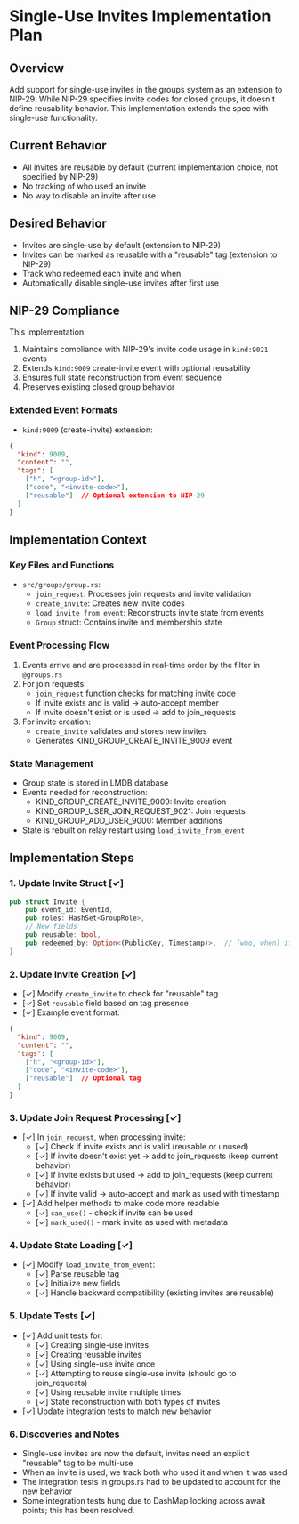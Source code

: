# Single-Use Invites Implementation Plan

## Overview
Add support for single-use invites in the groups system as an extension to NIP-29. While NIP-29 specifies invite codes for closed groups, it doesn't define reusability behavior. This implementation extends the spec with single-use functionality.

## Current Behavior
- All invites are reusable by default (current implementation choice, not specified by NIP-29)
- No tracking of who used an invite
- No way to disable an invite after use

## Desired Behavior
- Invites are single-use by default (extension to NIP-29)
- Invites can be marked as reusable with a "reusable" tag (extension to NIP-29)
- Track who redeemed each invite and when
- Automatically disable single-use invites after first use

## NIP-29 Compliance
This implementation:
1. Maintains compliance with NIP-29's invite code usage in `kind:9021` events
2. Extends `kind:9009` create-invite event with optional reusability
3. Ensures full state reconstruction from event sequence
4. Preserves existing closed group behavior

### Extended Event Formats
- `kind:9009` (create-invite) extension:
```json
{
  "kind": 9009,
  "content": "",
  "tags": [
    ["h", "<group-id>"],
    ["code", "<invite-code>"],
    ["reusable"]  // Optional extension to NIP-29
  ]
}
```

## Implementation Context

### Key Files and Functions
- `src/groups/group.rs`:
  - `join_request`: Processes join requests and invite validation
  - `create_invite`: Creates new invite codes
  - `load_invite_from_event`: Reconstructs invite state from events
  - `Group` struct: Contains invite and membership state

### Event Processing Flow
1. Events arrive and are processed in real-time order by the filter in `@groups.rs`
2. For join requests:
   - `join_request` function checks for matching invite code
   - If invite exists and is valid -> auto-accept member
   - If invite doesn't exist or is used -> add to join_requests
3. For invite creation:
   - `create_invite` validates and stores new invites
   - Generates KIND_GROUP_CREATE_INVITE_9009 event

### State Management
- Group state is stored in LMDB database
- Events needed for reconstruction:
  - KIND_GROUP_CREATE_INVITE_9009: Invite creation
  - KIND_GROUP_USER_JOIN_REQUEST_9021: Join requests
  - KIND_GROUP_ADD_USER_9000: Member additions
- State is rebuilt on relay restart using `load_invite_from_event`

## Implementation Steps

### 1. Update Invite Struct [✓]
```rust
pub struct Invite {
    pub event_id: EventId,
    pub roles: HashSet<GroupRole>,
    // New fields
    pub reusable: bool,
    pub redeemed_by: Option<(PublicKey, Timestamp)>,  // (who, when) if used
}
```

### 2. Update Invite Creation [✓]
- [✓] Modify `create_invite` to check for "reusable" tag
- [✓] Set `reusable` field based on tag presence
- [✓] Example event format:
```json
{
  "kind": 9009,
  "content": "",
  "tags": [
    ["h", "<group-id>"],
    ["code", "<invite-code>"],
    ["reusable"]  // Optional tag
  ]
}
```

### 3. Update Join Request Processing [✓]
- [✓] In `join_request`, when processing invite:
  - [✓] Check if invite exists and is valid (reusable or unused)
  - [✓] If invite doesn't exist yet -> add to join_requests (keep current behavior)
  - [✓] If invite exists but used -> add to join_requests (keep current behavior)
  - [✓] If invite valid -> auto-accept and mark as used with timestamp
- [✓] Add helper methods to make code more readable
  - [✓] `can_use()` - check if invite can be used
  - [✓] `mark_used()` - mark invite as used with metadata

### 4. Update State Loading [✓]
- [✓] Modify `load_invite_from_event`:
  - [✓] Parse reusable tag
  - [✓] Initialize new fields
  - [✓] Handle backward compatibility (existing invites are reusable)

### 5. Update Tests [✓]
- [✓] Add unit tests for:
  - [✓] Creating single-use invites
  - [✓] Creating reusable invites
  - [✓] Using single-use invite once
  - [✓] Attempting to reuse single-use invite (should go to join_requests)
  - [✓] Using reusable invite multiple times
  - [✓] State reconstruction with both types of invites
- [✓] Update integration tests to match new behavior

### 6. Discoveries and Notes
- Single-use invites are now the default, invites need an explicit "reusable" tag to be multi-use
- When an invite is used, we track both who used it and when it was used
- The integration tests in groups.rs had to be updated to account for the new behavior
- Some integration tests hung due to DashMap locking across await points; this has been resolved.